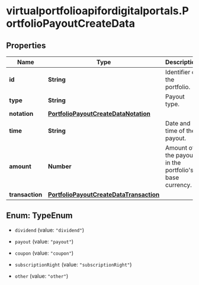 # virtualportfolioapifordigitalportals.PortfolioPayoutCreateData

## Properties

Name | Type | Description | Notes
------------ | ------------- | ------------- | -------------
**id** | **String** | Identifier of the portfolio. | 
**type** | **String** | Payout type.  | 
**notation** | [**PortfolioPayoutCreateDataNotation**](PortfolioPayoutCreateDataNotation.md) |  | 
**time** | **String** | Date and time of the payout. | 
**amount** | **Number** | Amount of the payout in the portfolio&#39;s base currency. | 
**transaction** | [**PortfolioPayoutCreateDataTransaction**](PortfolioPayoutCreateDataTransaction.md) |  | [optional] 



## Enum: TypeEnum


* `dividend` (value: `"dividend"`)

* `payout` (value: `"payout"`)

* `coupon` (value: `"coupon"`)

* `subscriptionRight` (value: `"subscriptionRight"`)

* `other` (value: `"other"`)




